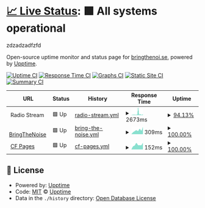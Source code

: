 # [📈 Live Status](https://demo.upptime.js.org): <!--live status--> **🟩 All systems operational**

zdzadzadfzfd

Open-source uptime monitor and status page for [bringthenoi.se](https://bringthenoi.se), powered by [Upptime](https://github.com/upptime/upptime).

[![Uptime CI](https://github.com/guiltlab/upptime/workflows/Uptime%20CI/badge.svg)](https://github.com/guiltlab/upptime/actions?query=workflow%3A%22Uptime+CI%22)
[![Response Time CI](https://github.com/guiltlab/upptime/workflows/Response%20Time%20CI/badge.svg)](https://github.com/guiltlab/upptime/actions?query=workflow%3A%22Response+Time+CI%22)
[![Graphs CI](https://github.com/guiltlab/upptime/workflows/Graphs%20CI/badge.svg)](https://github.com/guiltlab/upptime/actions?query=workflow%3A%22Graphs+CI%22)
[![Static Site CI](https://github.com/guiltlab/upptime/workflows/Static%20Site%20CI/badge.svg)](https://github.com/guiltlab/upptime/actions?query=workflow%3A%22Static+Site+CI%22)
[![Summary CI](https://github.com/guiltlab/upptime/workflows/Summary%20CI/badge.svg)](https://github.com/guiltlab/upptime/actions?query=workflow%3A%22Summary+CI%22)

<!--start: status pages-->
<!-- This summary is generated by Upptime (https://github.com/upptime/upptime) -->
<!-- Do not edit this manually, your changes will be overwritten -->
<!-- prettier-ignore -->
| URL | Status | History | Response Time | Uptime |
| --- | ------ | ------- | ------------- | ------ |
| <img alt="" src="https://icons.duckduckgo.com/ip3/null.ico" height="13"> Radio Stream | 🟩 Up | [radio-stream.yml](https://github.com/guiltlab/upptime/commits/HEAD/history/radio-stream.yml) | <details><summary><img alt="Response time graph" src="./graphs/radio-stream/response-time-week.png" height="20"> 2673ms</summary><br><a href="https://guiltlab.github.io/upptime/history/radio-stream"><img alt="Response time 933" src="https://img.shields.io/endpoint?url=https%3A%2F%2Fraw.githubusercontent.com%2Fguiltlab%2Fupptime%2FHEAD%2Fapi%2Fradio-stream%2Fresponse-time.json"></a><br><a href="https://guiltlab.github.io/upptime/history/radio-stream"><img alt="24-hour response time 2118" src="https://img.shields.io/endpoint?url=https%3A%2F%2Fraw.githubusercontent.com%2Fguiltlab%2Fupptime%2FHEAD%2Fapi%2Fradio-stream%2Fresponse-time-day.json"></a><br><a href="https://guiltlab.github.io/upptime/history/radio-stream"><img alt="7-day response time 2673" src="https://img.shields.io/endpoint?url=https%3A%2F%2Fraw.githubusercontent.com%2Fguiltlab%2Fupptime%2FHEAD%2Fapi%2Fradio-stream%2Fresponse-time-week.json"></a><br><a href="https://guiltlab.github.io/upptime/history/radio-stream"><img alt="30-day response time 1986" src="https://img.shields.io/endpoint?url=https%3A%2F%2Fraw.githubusercontent.com%2Fguiltlab%2Fupptime%2FHEAD%2Fapi%2Fradio-stream%2Fresponse-time-month.json"></a><br><a href="https://guiltlab.github.io/upptime/history/radio-stream"><img alt="1-year response time 1000" src="https://img.shields.io/endpoint?url=https%3A%2F%2Fraw.githubusercontent.com%2Fguiltlab%2Fupptime%2FHEAD%2Fapi%2Fradio-stream%2Fresponse-time-year.json"></a></details> | <details><summary><a href="https://guiltlab.github.io/upptime/history/radio-stream">94.13%</a></summary><a href="https://guiltlab.github.io/upptime/history/radio-stream"><img alt="All-time uptime 99.05%" src="https://img.shields.io/endpoint?url=https%3A%2F%2Fraw.githubusercontent.com%2Fguiltlab%2Fupptime%2FHEAD%2Fapi%2Fradio-stream%2Fuptime.json"></a><br><a href="https://guiltlab.github.io/upptime/history/radio-stream"><img alt="24-hour uptime 100.00%" src="https://img.shields.io/endpoint?url=https%3A%2F%2Fraw.githubusercontent.com%2Fguiltlab%2Fupptime%2FHEAD%2Fapi%2Fradio-stream%2Fuptime-day.json"></a><br><a href="https://guiltlab.github.io/upptime/history/radio-stream"><img alt="7-day uptime 94.13%" src="https://img.shields.io/endpoint?url=https%3A%2F%2Fraw.githubusercontent.com%2Fguiltlab%2Fupptime%2FHEAD%2Fapi%2Fradio-stream%2Fuptime-week.json"></a><br><a href="https://guiltlab.github.io/upptime/history/radio-stream"><img alt="30-day uptime 97.39%" src="https://img.shields.io/endpoint?url=https%3A%2F%2Fraw.githubusercontent.com%2Fguiltlab%2Fupptime%2FHEAD%2Fapi%2Fradio-stream%2Fuptime-month.json"></a><br><a href="https://guiltlab.github.io/upptime/history/radio-stream"><img alt="1-year uptime 97.88%" src="https://img.shields.io/endpoint?url=https%3A%2F%2Fraw.githubusercontent.com%2Fguiltlab%2Fupptime%2FHEAD%2Fapi%2Fradio-stream%2Fuptime-year.json"></a></details>
| <img alt="" src="https://icons.duckduckgo.com/ip3/bringthenoi.se.ico" height="13"> [BringTheNoise](https://bringthenoi.se) | 🟩 Up | [bring-the-noise.yml](https://github.com/guiltlab/upptime/commits/HEAD/history/bring-the-noise.yml) | <details><summary><img alt="Response time graph" src="./graphs/bring-the-noise/response-time-week.png" height="20"> 309ms</summary><br><a href="https://guiltlab.github.io/upptime/history/bring-the-noise"><img alt="Response time 264" src="https://img.shields.io/endpoint?url=https%3A%2F%2Fraw.githubusercontent.com%2Fguiltlab%2Fupptime%2FHEAD%2Fapi%2Fbring-the-noise%2Fresponse-time.json"></a><br><a href="https://guiltlab.github.io/upptime/history/bring-the-noise"><img alt="24-hour response time 556" src="https://img.shields.io/endpoint?url=https%3A%2F%2Fraw.githubusercontent.com%2Fguiltlab%2Fupptime%2FHEAD%2Fapi%2Fbring-the-noise%2Fresponse-time-day.json"></a><br><a href="https://guiltlab.github.io/upptime/history/bring-the-noise"><img alt="7-day response time 309" src="https://img.shields.io/endpoint?url=https%3A%2F%2Fraw.githubusercontent.com%2Fguiltlab%2Fupptime%2FHEAD%2Fapi%2Fbring-the-noise%2Fresponse-time-week.json"></a><br><a href="https://guiltlab.github.io/upptime/history/bring-the-noise"><img alt="30-day response time 236" src="https://img.shields.io/endpoint?url=https%3A%2F%2Fraw.githubusercontent.com%2Fguiltlab%2Fupptime%2FHEAD%2Fapi%2Fbring-the-noise%2Fresponse-time-month.json"></a><br><a href="https://guiltlab.github.io/upptime/history/bring-the-noise"><img alt="1-year response time 238" src="https://img.shields.io/endpoint?url=https%3A%2F%2Fraw.githubusercontent.com%2Fguiltlab%2Fupptime%2FHEAD%2Fapi%2Fbring-the-noise%2Fresponse-time-year.json"></a></details> | <details><summary><a href="https://guiltlab.github.io/upptime/history/bring-the-noise">100.00%</a></summary><a href="https://guiltlab.github.io/upptime/history/bring-the-noise"><img alt="All-time uptime 99.95%" src="https://img.shields.io/endpoint?url=https%3A%2F%2Fraw.githubusercontent.com%2Fguiltlab%2Fupptime%2FHEAD%2Fapi%2Fbring-the-noise%2Fuptime.json"></a><br><a href="https://guiltlab.github.io/upptime/history/bring-the-noise"><img alt="24-hour uptime 100.00%" src="https://img.shields.io/endpoint?url=https%3A%2F%2Fraw.githubusercontent.com%2Fguiltlab%2Fupptime%2FHEAD%2Fapi%2Fbring-the-noise%2Fuptime-day.json"></a><br><a href="https://guiltlab.github.io/upptime/history/bring-the-noise"><img alt="7-day uptime 100.00%" src="https://img.shields.io/endpoint?url=https%3A%2F%2Fraw.githubusercontent.com%2Fguiltlab%2Fupptime%2FHEAD%2Fapi%2Fbring-the-noise%2Fuptime-week.json"></a><br><a href="https://guiltlab.github.io/upptime/history/bring-the-noise"><img alt="30-day uptime 100.00%" src="https://img.shields.io/endpoint?url=https%3A%2F%2Fraw.githubusercontent.com%2Fguiltlab%2Fupptime%2FHEAD%2Fapi%2Fbring-the-noise%2Fuptime-month.json"></a><br><a href="https://guiltlab.github.io/upptime/history/bring-the-noise"><img alt="1-year uptime 99.91%" src="https://img.shields.io/endpoint?url=https%3A%2F%2Fraw.githubusercontent.com%2Fguiltlab%2Fupptime%2FHEAD%2Fapi%2Fbring-the-noise%2Fuptime-year.json"></a></details>
| <img alt="" src="https://icons.duckduckgo.com/ip3/bringthenoise.pages.dev.ico" height="13"> [CF Pages](https://bringthenoise.pages.dev) | 🟩 Up | [cf-pages.yml](https://github.com/guiltlab/upptime/commits/HEAD/history/cf-pages.yml) | <details><summary><img alt="Response time graph" src="./graphs/cf-pages/response-time-week.png" height="20"> 152ms</summary><br><a href="https://guiltlab.github.io/upptime/history/cf-pages"><img alt="Response time 129" src="https://img.shields.io/endpoint?url=https%3A%2F%2Fraw.githubusercontent.com%2Fguiltlab%2Fupptime%2FHEAD%2Fapi%2Fcf-pages%2Fresponse-time.json"></a><br><a href="https://guiltlab.github.io/upptime/history/cf-pages"><img alt="24-hour response time 213" src="https://img.shields.io/endpoint?url=https%3A%2F%2Fraw.githubusercontent.com%2Fguiltlab%2Fupptime%2FHEAD%2Fapi%2Fcf-pages%2Fresponse-time-day.json"></a><br><a href="https://guiltlab.github.io/upptime/history/cf-pages"><img alt="7-day response time 152" src="https://img.shields.io/endpoint?url=https%3A%2F%2Fraw.githubusercontent.com%2Fguiltlab%2Fupptime%2FHEAD%2Fapi%2Fcf-pages%2Fresponse-time-week.json"></a><br><a href="https://guiltlab.github.io/upptime/history/cf-pages"><img alt="30-day response time 152" src="https://img.shields.io/endpoint?url=https%3A%2F%2Fraw.githubusercontent.com%2Fguiltlab%2Fupptime%2FHEAD%2Fapi%2Fcf-pages%2Fresponse-time-month.json"></a><br><a href="https://guiltlab.github.io/upptime/history/cf-pages"><img alt="1-year response time 137" src="https://img.shields.io/endpoint?url=https%3A%2F%2Fraw.githubusercontent.com%2Fguiltlab%2Fupptime%2FHEAD%2Fapi%2Fcf-pages%2Fresponse-time-year.json"></a></details> | <details><summary><a href="https://guiltlab.github.io/upptime/history/cf-pages">100.00%</a></summary><a href="https://guiltlab.github.io/upptime/history/cf-pages"><img alt="All-time uptime 99.99%" src="https://img.shields.io/endpoint?url=https%3A%2F%2Fraw.githubusercontent.com%2Fguiltlab%2Fupptime%2FHEAD%2Fapi%2Fcf-pages%2Fuptime.json"></a><br><a href="https://guiltlab.github.io/upptime/history/cf-pages"><img alt="24-hour uptime 100.00%" src="https://img.shields.io/endpoint?url=https%3A%2F%2Fraw.githubusercontent.com%2Fguiltlab%2Fupptime%2FHEAD%2Fapi%2Fcf-pages%2Fuptime-day.json"></a><br><a href="https://guiltlab.github.io/upptime/history/cf-pages"><img alt="7-day uptime 100.00%" src="https://img.shields.io/endpoint?url=https%3A%2F%2Fraw.githubusercontent.com%2Fguiltlab%2Fupptime%2FHEAD%2Fapi%2Fcf-pages%2Fuptime-week.json"></a><br><a href="https://guiltlab.github.io/upptime/history/cf-pages"><img alt="30-day uptime 100.00%" src="https://img.shields.io/endpoint?url=https%3A%2F%2Fraw.githubusercontent.com%2Fguiltlab%2Fupptime%2FHEAD%2Fapi%2Fcf-pages%2Fuptime-month.json"></a><br><a href="https://guiltlab.github.io/upptime/history/cf-pages"><img alt="1-year uptime 100.00%" src="https://img.shields.io/endpoint?url=https%3A%2F%2Fraw.githubusercontent.com%2Fguiltlab%2Fupptime%2FHEAD%2Fapi%2Fcf-pages%2Fuptime-year.json"></a></details>

<!--end: status pages-->

## 📄 License

- Powered by: [Upptime](https://github.com/upptime/upptime)
- Code: [MIT](./LICENSE) © [Upptime](https://upptime.js.org)
- Data in the `./history` directory: [Open Database License](https://opendatacommons.org/licenses/odbl/1-0/)
